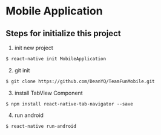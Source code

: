 # Mobile Application

## Steps for initialize this project

1. init new project 

```sh
$ react-native init MobileApplication
```

2. git init
```sh
$ git clone https://github.com/DeanYQ/TeamFunMobile.git
```

3. install TabView Component

```node
$ npm install react-native-tab-navigator --save
```

4. run android

```sh
$ react-native run-android
```
